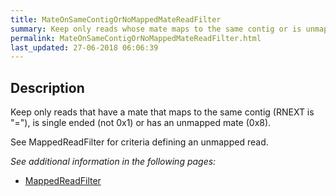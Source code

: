 ```yaml
---
title: MateOnSameContigOrNoMappedMateReadFilter
summary: Keep only reads whose mate maps to the same contig or is unmapped
permalink: MateOnSameContigOrNoMappedMateReadFilter.html
last_updated: 27-06-2018 06:06:39
---
```



## Description

Keep only reads that have a mate that maps to the same contig (RNEXT is "="), is single ended (not 0x1) or has an unmapped mate (0x8).

 <p>See MappedReadFilter for criteria defining an unmapped read.</p>

<i>See additional information in the following pages:</i>

- [MappedReadFilter](MappedReadFilter.html)

